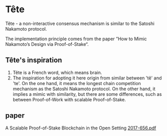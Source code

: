 # Tête
Tête - a non-interactive consensus mechanism is similar to the Satoshi Nakamoto protocol. 

The implementation principle comes from the paper ”How to Mimic Nakamoto’s Design via Proof-of-Stake“.

## Tête's inspiration
1. Tête is a French word, which means brain. 
2. The inspiration for adopting it here origin from similar between 'tê' and 'te'. On the one hand, it means the longest chain competition mechanism as the Satoshi Nakamoto protocol. On the other hand, it implies a mimic with similarity, but there are some differences, such as between Proof-of-Work with scalable Proof-of-Stake.

## paper
A Scalable Proof-of-Stake Blockchain in the Open Setting [2017-656.pdf](https://github.com/TheSmallBoat/Technical_Survey/blob/master/pdf/2017-656.pdf)